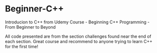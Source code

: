 # Beginner-C++

Introducion to C++ from Udemy Course - Beginning C++ Programming - From Beginner to Beyond

All code presented are from the section challenges found near the end of each section. Great course and recommend to anyone 
trying to learn C++ for the first time!
